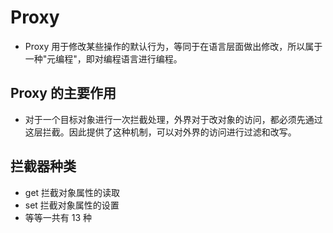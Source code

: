 # Proxy

- Proxy 用于修改某些操作的默认行为，等同于在语言层面做出修改，所以属于一种"元编程"，即对编程语言进行编程。

## Proxy 的主要作用

- 对于一个目标对象进行一次拦截处理，外界对于改对象的访问，都必须先通过这层拦截。因此提供了这种机制，可以对外界的访问进行过滤和改写。

## 拦截器种类

- get 拦截对象属性的读取
- set 拦截对象属性的设置
- 等等一共有 13 种
